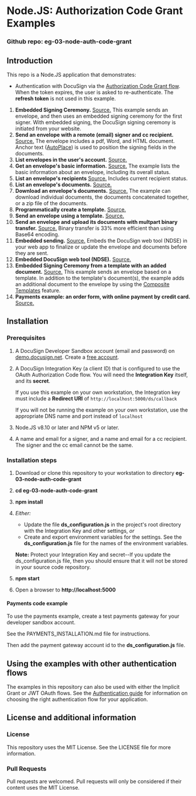 # Node.JS: Authorization Code Grant Examples

### Github repo: eg-03-node-auth-code-grant
## Introduction
This repo is a Node.JS application that demonstrates:

* Authentication with DocuSign via the
[Authorization Code Grant flow](https://developers.docusign.com/esign-rest-api/guides/authentication/oauth2-code-grant).
When the token expires, the user is asked to re-authenticate.
The **refresh token** is not used in this example.
1. **Embedded Signing Ceremony.**
   [Source.](https://github.com/docusign/eg-03-node-auth-code-grant/blob/master/lib/examples/eg001EmbeddedSigning.js)
   This example sends an envelope, and then uses an embedded signing ceremony for the first signer.
   With embedded signing, the DocuSign signing ceremony is initiated from your website.
1. **Send an envelope with a remote (email) signer and cc recipient.**
   [Source.](https://github.com/docusign/eg-03-node-auth-code-grant/blob/master/lib/examples/eg002SigningViaEmail.js)
   The envelope includes a pdf, Word, and HTML document.
   Anchor text ([AutoPlace](https://support.docusign.com/en/guides/AutoPlace-New-DocuSign-Experience)) is used to position the signing fields in the documents.
1. **List envelopes in the user's account.**
   [Source.](https://github.com/docusign/eg-03-node-auth-code-grant/blob/master/lib/examples/eg003ListEnvelopes.js)
1. **Get an envelope's basic information.**
   [Source.](https://github.com/docusign/eg-03-node-auth-code-grant/blob/master/lib/examples/eg004EnvelopeInfo.js)
   The example lists the basic information about an envelope, including its overall status.
1. **List an envelope's recipients** 
   [Source.](https://github.com/docusign/eg-03-node-auth-code-grant/blob/master/lib/examples/eg005EnvelopeRecipients.js)
   Includes current recipient status.
1. **List an envelope's documents.**
   [Source.](https://github.com/docusign/eg-03-node-auth-code-grant/blob/master/lib/examples/eg006EnvelopeDocs.js)
1. **Download an envelope's documents.** 
   [Source.](https://github.com/docusign/eg-03-node-auth-code-grant/blob/master/lib/examples/eg007EnvelopeGetDoc.js)
   The example can download individual
   documents, the documents concatenated together, or a zip file of the documents.
1. **Programmatically create a template.**
   [Source.](https://github.com/docusign/eg-03-node-auth-code-grant/blob/master/lib/examples/eg008CreateTemplate.js)
1. **Send an envelope using a template.**
   [Source.](https://github.com/docusign/eg-03-node-auth-code-grant/blob/master/lib/examples/eg009UseTemplate.js)
1. **Send an envelope and upload its documents with multpart binary transfer.**
   [Source.](https://github.com/docusign/eg-03-node-auth-code-grant/blob/master/lib/examples/eg010SendBinaryDocs.js)
   Binary transfer is 33% more efficient than using Base64 encoding.
1. **Embedded sending.**
   [Source.](https://github.com/docusign/eg-03-node-auth-code-grant/blob/master/lib/examples/eg011EmbeddedSending.js)
   Embeds the DocuSign web tool (NDSE) in your web app to finalize or update 
   the envelope and documents before they are sent.
1. **Embedded DocuSign web tool (NDSE).**
   [Source.](https://github.com/docusign/eg-03-node-auth-code-grant/blob/master/lib/examples/eg012EmbeddedConsole.js)
1. **Embedded Signing Ceremony from a template with an added document.**
   [Source.](https://github.com/docusign/eg-03-node-auth-code-grant/blob/master/lib/examples/eg013AddDocToTemplate.js)
   This example sends an envelope based on a template.
   In addition to the template's document(s), the example adds an
   additional document to the envelope by using the
   [Composite Templates](https://developers.docusign.com/esign-rest-api/guides/features/templates#composite-templates)
   feature.
1. **Payments example: an order form, with online payment by credit card.**
   [Source.](https://github.com/docusign/eg-03-node-auth-code-grant/blob/master/lib/examples/eg014CollectPayment.js)

## Installation

### Prerequisites
1. A DocuSign Developer Sandbox account (email and password) on [demo.docusign.net](https://demo.docusign.net).
   Create a [free account](https://go.docusign.com/o/sandbox/).
1. A DocuSign Integration Key (a client ID) that is configured to use the
   OAuth Authorization Code flow.
   You will need the **Integration Key** itself, and its **secret**.

   If you use this example on your own workstation,
   the Integration key must include a **Redirect URI** of `http://localhost:5000/ds/callback`

   If you will not be running the example on your own workstation,
   use the appropriate DNS name and port instead of `localhost`

1. Node.JS v8.10 or later and NPM v5 or later.
1. A name and email for a signer, and a name and email for a cc recipient.
   The signer and the cc email cannot be the same.

### Installation steps
1. Download or clone this repository to your workstation to directory **eg-03-node-auth-code-grant**
1. **cd eg-03-node-auth-code-grant**
1. **npm install**
1. *Either:*

   * Update the file **ds_configuration.js** in the project's root directory
     with the Integration Key
     and other settings, *or*
   * Create and export environment variables for the settings.
     See the **ds_configuration.js** file
     for the names of the environment variables.

   **Note:** Protect your Integration Key and secret--If you update
   the ds_configuration.js file, then you
   should ensure that it will not be stored in your source code
   repository.

1. **npm start**
1. Open a browser to **http://localhost:5000**

#### Payments code example
To use the payments example, create a 
test payments gateway for your developer sandbox account. 

See the PAYMENTS_INSTALLATION.md file for instructions.
   
Then add the payment gateway account id to the **ds_configuration.js** file.

## Using the examples with other authentication flows

The examples in this repository can also be used with either the
Implicit Grant or JWT OAuth flows.
See the [Authentication guide](https://developers.docusign.com/esign-rest-api/guides/authentication)
for information on choosing the right authentication flow for your application.

## License and additional information

### License
This repository uses the MIT License. See the LICENSE file for more information.

### Pull Requests
Pull requests are welcomed. Pull requests will only be considered if their content
uses the MIT License.
